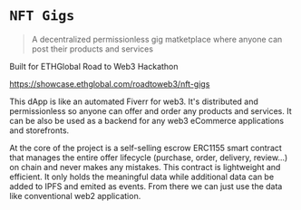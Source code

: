 # `NFT Gigs`

> A decentralized permissionless gig matketplace where anyone can post their products and services

Built for ETHGlobal Road to Web3 Hackathon

https://showcase.ethglobal.com/roadtoweb3/nft-gigs

This dApp is like an automated Fiverr for web3. It's distributed and permissionless so anyone can offer and order any products and services. It can be also be used as a backend for any web3 eCommerce applications and storefronts. 


At the core of the project is a self-selling escrow ERC1155 smart contract that manages the entire offer lifecycle (purchase, order, delivery, review...) on chain and never makes any mistakes.
This contract is lightweight and efficient. It only holds the meaningful data while additional data can be added to IPFS and emited as events. 
From there we can just use the data like conventional web2 application. 
